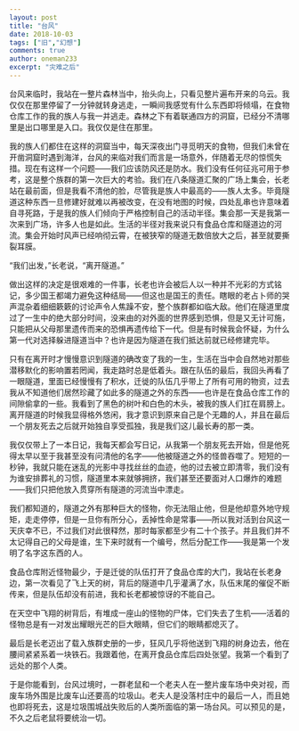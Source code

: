 ```yaml
---
layout: post
title: "台风"
date: 2018-10-03
tags: ["旧","幻想"]
comments: true
author: oneman233
excerpt: "灾难之后"
---
```


台风来临时，我站在一整片森林当中，抬头向上，只看见整片遍布开来的乌云。我仅仅在那里停留了一分钟就转身逃走，一瞬间我感觉有什么东西即将倾塌，在食物仓库工作的我的族人与我一并逃走。森林之下有着联通四方的洞窟，已经分不清哪里是出口哪里是入口。我仅仅是住在那里。

我的族人们都住在这样的洞窟当中，每天深夜出门寻觅明天的食物，但我们未曾在开凿洞窟时遇到海洋，台风的来临对我们而言是一场意外，伴随着无尽的惊慌失措。现在有这样一个问题——我们应该防风还是防水。我们没有任何征兆可用于参考，这是整个族群的第一次巨大的考验。我们在八条隧道汇聚的广场上集会，长老站在最前面，但是我看不清他的脸，尽管我是族人中最高的——族人太多。毕竟隧道这种东西一旦修建好就难以再被改变，在没有地图的时候，四处乱串也许意味着自寻死路，于是我的族人们倾向于严格控制自己的活动半径。集会那一天是我第一次来到广场，许多人也是如此。生活的半径对我来说只有食品仓库和隧道边的河流。集会开始时风声已经响彻云霄，在被狭窄的隧道无数倍放大之后，甚至就要撕裂耳膜。

“我们出发，”长老说，“离开隧道。”

做出这样的决定是很艰难的一件事，长老也许会被后人以一种并不光彩的方式铭记，多少国王都竭力避免这种结局——但这也是国王的责任。瞎眼的老占卜师的哭声混杂着细细簌簌的讨论声令人焦躁不安，整个族群都如临大敌。他们在隧道里度过了一生中的绝大部分时间，没来由的对外面的世界感到恐惧，但是又无计可施，只能把从父母那里遗传而来的恐惧再遗传给下一代。但是有时候我会怀疑，为什么第一代对选择躲进隧道当中？也许是因为隧道在我们抵达前就已经修建完毕。

只有在离开时才慢慢意识到隧道的确改变了我的一生，生活在当中会自然地对那些潜移默化的影响置若罔闻，我走路时总是低着头。跟在队伍的最后，我回头再看了一眼隧道，里面已经慢慢有了积水，迁徙的队伍几乎带上了所有可用的物资，过去我从不知道他们居然珍藏了如此多的隧道之外的东西——也许是在食品仓库工作的间隙偷拿的一些。我看到了黑色的树叶和白色的木头，被我的族人们扛在肩膀上。离开隧道的时候我显得格外悠闲，我才意识到原来自己是个无趣的人，并且在最后一个朋友死去之后就开始独自享受孤独，我是我们这儿最长寿的那一类。

我仅仅带上了一本日记，我每天都会写日记，从我第一个朋友死去开始，但是他死得太早以至于我甚至没有问清他的名字——他被隧道之外的怪兽吞噬了。短短的一秒钟，我就只能在迷乱的光影中寻找丝丝的血迹，他的过去被立即清零，我们没有为谁安排葬礼的习惯，隧道里本来就够拥挤，我们甚至还要面对人口爆炸的难题——我们只把他放入贯穿所有隧道的河流当中漂走。

我们都知道的，隧道之外有那种巨大的怪物，你无法阻止他，但是他却意外地守规矩，走走停停，但是一旦你有所分心，丢掉性命是常事——所以我对活到台风这一天庆幸不已，不过我们对此很释然，那时每家都至少有二十个孩子。并且我们并不太记得自己的父母是谁，生下来时就有一个编号，然后分配工作——我是第一个发明了名字这东西的人。

食品仓库附近怪物最少，于是迁徙的队伍打开了食品仓库的大门，我站在长老身边，第一次看见了飞上天的树，背后的隧道中几乎灌满了水，队伍末尾的催促不断传来，但是队伍却没有前进，我和长老都被惊讶的不能自己。

在天空中飞翔的树背后，有堆成一座山的怪物的尸体，它们失去了生机——活着的怪物总是有一对发出耀眼光芒的巨大眼睛，但它们的眼睛都熄灭了。

最后是长老迈出了载入族群史册的一步，狂风几乎将他送到飞翔的树身边去，他在腰间紧紧系着一块铁石。我跟着他，在离开食品仓库后四处张望。我第一个看到了远处的那个人类。

于是你能看到，台风过境时，一群老鼠和一个老夫人在一整片废车场中央对视，而废车场外围是比废车山还要高的垃圾山。老夫人是没落村庄中的最后一人，而且她也即将死去，这是垃圾围城战失败后的人类所面临的第一场台风。可以预见的是，不久之后老鼠将要统治一切。